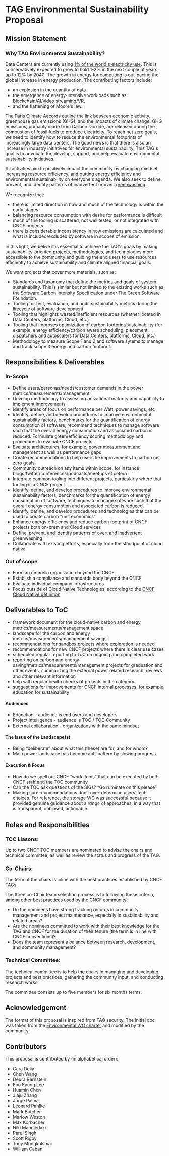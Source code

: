# TAG Environmental Sustainability Proposal

## Mission Statement

### Why TAG Environmental Sustainability? 

<!--- 
Please note:
- creditable references are needed for all numbers 
- Consistent English format (US vs UK) (Q: Which does this use?)
---> 

<!--
Software may not immediately come to mind when thinking about sustainability, but as the number of people living in increasing wealth increases, so does the consumption of goods, and with it the widespread use of software. Together with the shift of everyday life to digital platforms and the increasing use of software in existing business processes, it is emerging that sustainability and software must be thought together, because without devices, IT infrastructures it would not be possible to use software. Given the widespread use of open source services, the potential impact of sustainable cloud native applications is large.

![](https://i.imgur.com/7EqeDvV.png) // how to reconcile with ESG in general, https://ieeexplore.ieee.org/abstract/document/7202997?casa_token=EttLMTSYpKMAAAAA:CvNURvkeRqTrxZRDhTegl0vAJ7TWgZ1R-jYejGLLQwGJDq03a6NlO1UgQk1yb6w52kxLZpVtmZE


As shown in the diagram, sustainability brings together social, economic and environmental aspects to build a sustainable system. As the name of TAG Environmental Sustainability suggests, TAG's focus places a particular emphasis on the environment, but it must also collaborate with other groups in the other areas needed to build a sustainable system, as well as build expertise on its own. 
-->

Data Centers are currently using [1% of the world's electricity use](https://www.science.org/doi/10.1126/science.aba3758). This is conservatively expected to grow to hold 1-2% in the next couple of years, up to 12% by 2040. The growth in energy for computing is out-pacing the global increase in energy production. The contributing factors include: 

* an explosion in the quantity of data
* the emergence of energy-intensive workloads such as Blockchain/AI/video streaming/VR, 
* and the flattening of Moore's law.

<!---
08/02: 
Max: old research (4~5 years). Current evidence. Precise numbers, CO2 guessmate. Clear pictures needed. 
Highlight that our approach is transparent, creditable, and accountable, in addition to statements.  
Leo: how to use the numbers and what CNCF can do in these areas.
Scott: other sources of mentioning data centers, scope of this community focusing on CNCF. How does this paragraph relate to CNCF? *Alignment with other groups*.

other sources (e.g. https://www.iea.org/reports/data-centres-and-data-transmission-networks)

--->

The Paris Climate Accords outline the link between economic activity, greenhouse gas emissions (GHG), and the impacts of climate change. GHG  emissions, primarily made from Carbon Dioxide, are released during the combustion of fossil fuels to produce electricity. To reach net zero goals, we need to identify how to reduce the environmental footprints of increasingly large data centers. The good news is that there is also an increase in industry initiatives for environmental sustainability. This TAG's goal is to advocate for, develop, support, and help evaluate environmental sustainability initiatives.

All activities aim to positively impact the community by changing mindset, increasing resource efficiency, and putting energy efficiency and environmental sustainability on everyone's agenda.  We also seek to define, prevent, and identify patterns of inadvertent or overt [greenwashing](https://en.wikipedia.org/wiki/Greenwashing).

We recognize that: 
- there is limited direction in how and much of the technology is within the early stages
- balancing resource consumption with desire for performance is difficult
- much of the tooling is scattered, not well tested, or not integrated with CNCF projects.
- there is considerable inconsistency in how emissions are calculated and what is included/excluded by software in scopes of emission. 
 
In this light, we belive it is essential to achieve the TAG's goals by making sustainability-oriented projects, methodologies, and technologies more accessible to the community and guiding the end users to use resources efficiently to achieve sustainability and climate aligned financial goals.

We want projects that cover more materials, such as:
 - Standards and taxonomy that define the metrics and goals of system sustainability. This is similar but not limited to the existing works such as the [Software Carbon Intensity Specification](https://github.com/Green-Software-Foundation/software_carbon_intensity/blob/main/Software_Carbon_Intensity/Software_Carbon_Intensity_Specification.md) under The Green Software Foundation.
 - Tooling for test, evaluation, and audit sustainability metrics during the lifecycle of software development.
 - Tooling that highlights wasted/inefficient resources (whether located in Data Centers, platforms, Cloud, etc.)
 - Tooling that improves optimization of carbon footprint/sustainability (for example, energy efficiency/carbon aware scheduling, placement, dispatchers and autoscalers for Data Centers, platforms, Cloud, etc.) 
 - Methodology to measure Scope 1 and 2,and software sytems to manage and track scope 3 energy and carbon footprint.

## Responsibilities & Deliverables

### In-Scope

- Define users/personas/needs/customer demands in the power metrics/measurements/management
- Develop methodology to assess organizational maturity and capability to implement improvements
- Identify areas of focus on performance per Watt, power savings, etc
- Identify, define, and develop procedures to improve environmental sustainability factors, benchmarks for the quantification of energy consumption of software, recommend techniques to manage software such that the overall energy consumption and associated carbon is reduced. Formulate green/efficiency scoring methodology and procedures to evaluate CNCF projects.
- Evaluate architectures, for example, power measurement and management as well as performance gaps
- Create recommendations to help users tie improvements to carbon net zero goals
- Community outreach on any items within scope, for instance blogs/twitter/conferences/podcasts/meetups et cetera
- Integrate common tooling into different projects, particularly where that tooling is a CNCF project
- Identify, define, and develop procedures to improve environmental sustainability factors, benchmarks for the quantification of energy consumption of software, techniques to manage software such that the overall energy consumption and associated carbon is reduced.
- Identify, define, and develop procedures and technologies that can be used to create carbon "unit economics"
- Enhance energy efficiency and reduce carbon footprint of CNCF projects both on-prem and Cloud services
- Define, prevent, and identify patterns of overt and inadvertent greenwashing
- Collaborate with existing efforts, especially from the standpoint of cloud native

### Out of scope
- Form an umbrella organization beyond the CNCF
- Establish a compliance and standards body beyond the CNCF
- Evaluate individual company infrastructures
- Focus outside of Cloud Native Technologies, according to the [CNCF Cloud Native definition](https://github.com/cncf/toc/blob/main/DEFINITION.md)

<!---
### Under Consideration 
Scope 1,2,3 support (operational and embeded), it it still complicated, but very important, wait for standardization
Scope 3 for hybrid architecture
--->

## Deliverables to ToC
- framework document for the cloud-native carbon and energy metrics/measurements/management space
- landscape for the carbon and energy metrics/measurements/management savings
- recommendations for sandbox projects where exploration is needed
- recommendations for new CNCF projects where there is clear use cases
- scheduled regular reporting to ToC on ongoing and completed work
- reporting on carbon and energy saving/metrics/measurements/management projects for graduation and other events, summarizing the external power related research, reviews and other relevant information
- help with regular health checks of projects in the category
- suggestions for improvements for CNCF internal processes, for example education for sustainability

#### Audiences

- Education - audience is end users and developers
- Project intelligence - audience is TOC / TOC Community
- External collaboration - organizations with the same mindset

#### The issue of the Landscape(s)

- Being “deliberate” about what this (these) are for, and for whom?
- Main power landscape has become anti-pattern by slowing progress

#### Execution & Focus

- How do we spell out CNCF “work items” that can be executed by both CNCF staff and the TOC community
- Can the TOC ask questions of the SIGs?  “Go ruminate on this please”
- Making sure recommendations don’t over-determine users’ tech choices. For reference, the storage WG was successful because it provided genuine guidance about a *range* of approaches, in a way that is transparent, unbiased, actionable

## Roles and Responsibilities

### TOC Liasons: 

Up to two CNCF TOC members are nominated to advise the chairs and technical committee, as well as review the status and progress of the TAG. 

<!-- this needs to be determined -->

### Co-Chairs:

The term of the chairs is inline with the best practices established by CNCF TAGs.

The three co-Chair team selection process is to following these criteria, among other best practices used by the CNCF community:
- Do the nominees have strong tracking records in community management and project maintenance, especially in sustainability and related areas? 
- Are the nominees committed to work with their best knowledge for the TAG and CNCF for the duration of their tenure (the term is in line with CNCF conventions)?
- Does the team represent a balance between research, development, and community management?

<!-- these need to be determined -->


### Technical Committee: 
The technical committee is to help the chairs in managing and developing projects and best practices, gathering the community input, and conducting research works. 

The committee consists up to five members for six months terms.

<!-- these can be determined after the fact, but we can get a march by doing it beforehand. -->

## Acknowledgement
The format of this proposal is inspired from TAG security.
The initial doc was taken from the [Environmental WG charter](https://docs.google.com/document/d/1JaF7lSUmLQ2zmScmca6UF7PgbjMzSxjhhjx2LThThaY/edit#heading=h.x77xxicolnig) and modified by the community.

## Contributors
This proposal is contributed by (in alphabetical order):
- Cara Delia
- Chen Wang
- Debra Bernstein
- Eun Kyung Lee
- Huamin Chen
- Jiaju Zhang
- Jorge Palma
- Leonard Pahlke
- Mark Butcher
- Marlow Weston
- Max Körbächer
- Niki Manoledaki
- Parul Singh
- Scott Rigby
- Tony Mongkolsmai
- William Caban